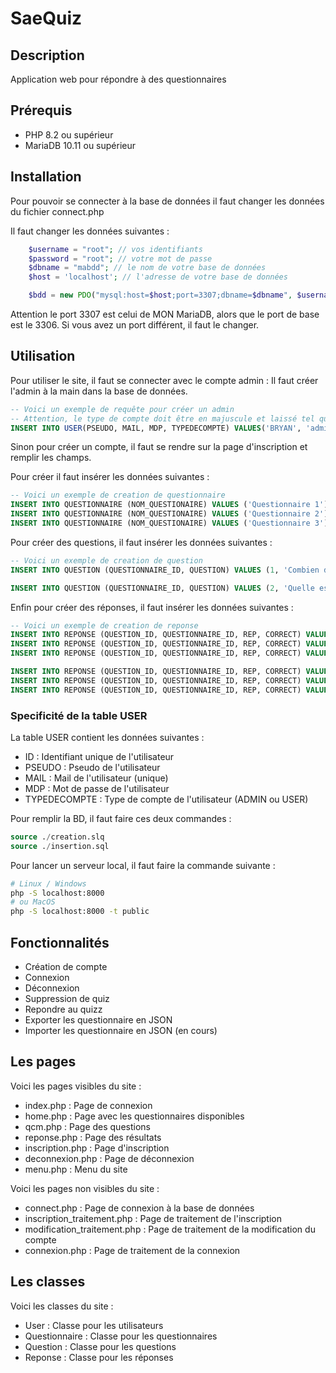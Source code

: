 # SaeQuiz

## Description
Application web pour répondre à des questionnaires

## Prérequis
- PHP 8.2 ou supérieur
- MariaDB 10.11 ou supérieur

## Installation
Pour pouvoir se connecter à la base de données il faut changer les données du fichier connect.php

Il faut changer les données suivantes :
```php
    $username = "root"; // vos identifiants
    $password = "root"; // votre mot de passe
    $dbname = "mabdd"; // le nom de votre base de données
    $host = 'localhost'; // l'adresse de votre base de données

    $bdd = new PDO("mysql:host=$host;port=3307;dbname=$dbname", $username, $password); // /!\ port 3307
```
Attention le port 3307 est celui de MON MariaDB, alors que le port de base est le 3306. Si vous avez un port différent, il faut le changer.

## Utilisation
Pour utiliser le site, il faut se connecter avec le compte admin :
Il faut créer l'admin à la main dans la base de données.
```sql
-- Voici un exemple de requête pour créer un admin
-- Attention, le type de compte doit être en majuscule et laissé tel quel pour créer un admin
INSERT INTO USER(PSEUDO, MAIL, MDP, TYPEDECOMPTE) VALUES('BRYAN', 'admin@admin.com', 'ADMIN', 'ADMIN');
```
Sinon pour créer un compte, il faut se rendre sur la page d'inscription et remplir les champs.

Pour créer il faut insérer les données suivantes :
```sql
-- Voici un exemple de creation de questionnaire
INSERT INTO QUESTIONNAIRE (NOM_QUESTIONAIRE) VALUES ('Questionnaire 1');
INSERT INTO QUESTIONNAIRE (NOM_QUESTIONAIRE) VALUES ('Questionnaire 2');
INSERT INTO QUESTIONNAIRE (NOM_QUESTIONAIRE) VALUES ('Questionnaire 3');
```
Pour créer des questions, il faut insérer les données suivantes :
```sql
-- Voici un exemple de creation de question
INSERT INTO QUESTION (QUESTIONNAIRE_ID, QUESTION) VALUES (1, 'Combien de temps dure une journée ?');

INSERT INTO QUESTION (QUESTIONNAIRE_ID, QUESTION) VALUES (2, 'Quelle est la valeur de 10 km ?');
```
Enfin pour créer des réponses, il faut insérer les données suivantes :
```sql
-- Voici un exemple de creation de reponse
INSERT INTO REPONSE (QUESTION_ID, QUESTIONNAIRE_ID, REP, CORRECT) VALUES (1, 1, '24h', TRUE);
INSERT INTO REPONSE (QUESTION_ID, QUESTIONNAIRE_ID, REP, CORRECT) VALUES (1, 1, '12h', FALSE);
INSERT INTO REPONSE (QUESTION_ID, QUESTIONNAIRE_ID, REP, CORRECT) VALUES (1, 1, '1h', FALSE);

INSERT INTO REPONSE (QUESTION_ID, QUESTIONNAIRE_ID, REP, CORRECT) VALUES (4, 2, '10 000 m', TRUE);
INSERT INTO REPONSE (QUESTION_ID, QUESTIONNAIRE_ID, REP, CORRECT) VALUES (4, 2, '1 000 m', FALSE);
INSERT INTO REPONSE (QUESTION_ID, QUESTIONNAIRE_ID, REP, CORRECT) VALUES (4, 2, '100 000 m', FALSE);
```
### Specificité de la table USER
La table USER contient les données suivantes :
- ID : Identifiant unique de l'utilisateur
- PSEUDO : Pseudo de l'utilisateur
- MAIL : Mail de l'utilisateur (unique)
- MDP : Mot de passe de l'utilisateur
- TYPEDECOMPTE : Type de compte de l'utilisateur (ADMIN ou USER)

Pour remplir la BD, il faut faire ces deux commandes : 
```sql
source ./creation.slq
source ./insertion.sql
```

Pour lancer un serveur local, il faut faire la commande suivante :
```bash
# Linux / Windows
php -S localhost:8000
# ou MacOS
php -S localhost:8000 -t public
```
## Fonctionnalités
- Création de compte
- Connexion
- Déconnexion
- Suppression de quiz
- Repondre au quizz
- Exporter les questionnaire en JSON
- Importer les questionnaire en JSON (en cours)

## Les pages
Voici les pages visibles du site :
- index.php : Page de connexion
- home.php : Page avec les questionnaires disponibles
- qcm.php : Page des questions
- reponse.php : Page des résultats
- inscription.php : Page d'inscription
- deconnexion.php : Page de déconnexion
- menu.php : Menu du site


Voici les pages non visibles du site :
- connect.php : Page de connexion à la base de données
- inscription_traitement.php : Page de traitement de l'inscription
- modification_traitement.php : Page de traitement de la modification du compte
- connexion.php : Page de traitement de la connexion

## Les classes
Voici les classes du site :
- User : Classe pour les utilisateurs
- Questionnaire : Classe pour les questionnaires
- Question : Classe pour les questions
- Reponse : Classe pour les réponses






